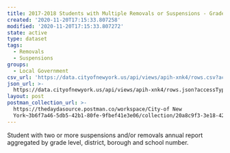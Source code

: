 ```yaml
---
title: 2017-2018 Students with Multiple Removals or Suspensions - Grade Level
created: '2020-11-20T17:15:33.807258'
modified: '2020-11-20T17:15:33.807272'
state: active
type: dataset
tags:
  - Removals
  - Suspensions
groups:
  - Local Government
csv_url: 'https://data.cityofnewyork.us/api/views/apih-xnk4/rows.csv?accessType=DOWNLOAD'
json_url: >-
  https://data.cityofnewyork.us/api/views/apih-xnk4/rows.json?accessType=DOWNLOAD
layout: post
postman_collection_url: >-
  https://thedaydasource.postman.co/workspace/City-of New
  York~3b6f7a46-5db5-42b1-80fe-9fbef41e3e06/collection/20a8c9f3-3e18-42c5-a947-4bc27e95502c
---
```

Student with two or more suspensions and/or removals annual report aggregated by grade level, district, borough and school number.
